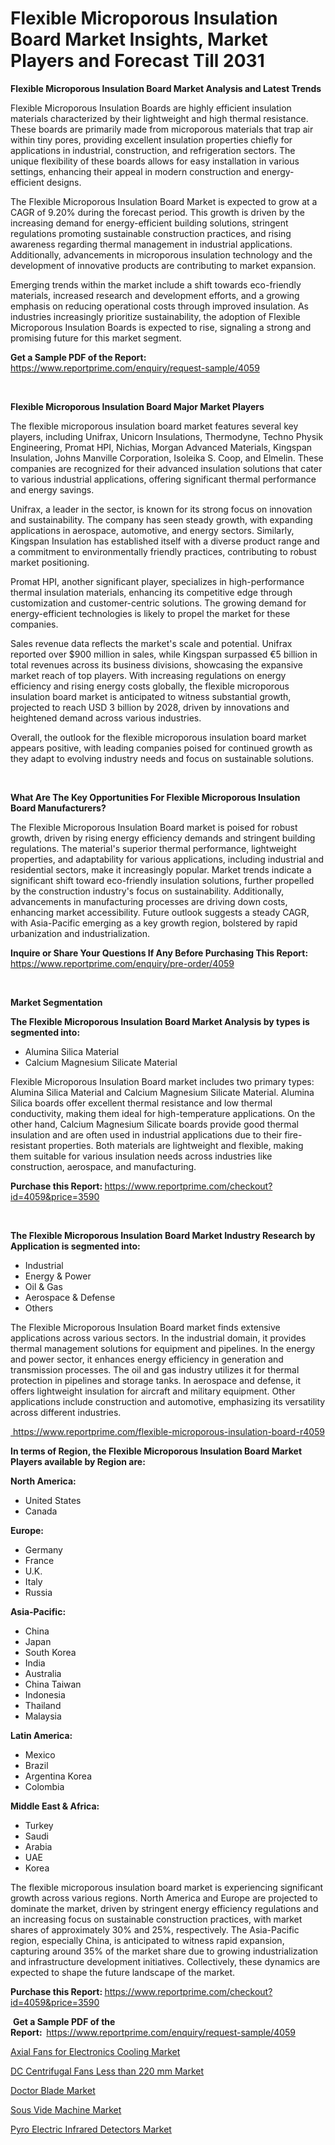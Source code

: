 <p><h1>Flexible Microporous Insulation Board Market Insights, Market Players and Forecast Till 2031</h1></p><p><strong>Flexible Microporous Insulation Board Market Analysis and Latest Trends</strong></p>
<p><p>Flexible Microporous Insulation Boards are highly efficient insulation materials characterized by their lightweight and high thermal resistance. These boards are primarily made from microporous materials that trap air within tiny pores, providing excellent insulation properties chiefly for applications in industrial, construction, and refrigeration sectors. The unique flexibility of these boards allows for easy installation in various settings, enhancing their appeal in modern construction and energy-efficient designs.</p><p>The Flexible Microporous Insulation Board Market is expected to grow at a CAGR of 9.20% during the forecast period. This growth is driven by the increasing demand for energy-efficient building solutions, stringent regulations promoting sustainable construction practices, and rising awareness regarding thermal management in industrial applications. Additionally, advancements in microporous insulation technology and the development of innovative products are contributing to market expansion.</p><p>Emerging trends within the market include a shift towards eco-friendly materials, increased research and development efforts, and a growing emphasis on reducing operational costs through improved insulation. As industries increasingly prioritize sustainability, the adoption of Flexible Microporous Insulation Boards is expected to rise, signaling a strong and promising future for this market segment.</p></p>
<p><strong>Get a Sample PDF of the Report:&nbsp;</strong> <a href="https://www.reportprime.com/enquiry/request-sample/4059">https://www.reportprime.com/enquiry/request-sample/4059</a></p>
<p>&nbsp;</p>
<p><strong>Flexible Microporous Insulation Board Major Market Players</strong></p>
<p><p>The flexible microporous insulation board market features several key players, including Unifrax, Unicorn Insulations, Thermodyne, Techno Physik Engineering, Promat HPI, Nichias, Morgan Advanced Materials, Kingspan Insulation, Johns Manville Corporation, Isoleika S. Coop, and Elmelin. These companies are recognized for their advanced insulation solutions that cater to various industrial applications, offering significant thermal performance and energy savings.</p><p>Unifrax, a leader in the sector, is known for its strong focus on innovation and sustainability. The company has seen steady growth, with expanding applications in aerospace, automotive, and energy sectors. Similarly, Kingspan Insulation has established itself with a diverse product range and a commitment to environmentally friendly practices, contributing to robust market positioning.</p><p>Promat HPI, another significant player, specializes in high-performance thermal insulation materials, enhancing its competitive edge through customization and customer-centric solutions. The growing demand for energy-efficient technologies is likely to propel the market for these companies.</p><p>Sales revenue data reflects the market's scale and potential. Unifrax reported over $900 million in sales, while Kingspan surpassed €5 billion in total revenues across its business divisions, showcasing the expansive market reach of top players. With increasing regulations on energy efficiency and rising energy costs globally, the flexible microporous insulation board market is anticipated to witness substantial growth, projected to reach USD 3 billion by 2028, driven by innovations and heightened demand across various industries.</p><p>Overall, the outlook for the flexible microporous insulation board market appears positive, with leading companies poised for continued growth as they adapt to evolving industry needs and focus on sustainable solutions.</p></p>
<p>&nbsp;</p>
<p><strong>What Are The Key Opportunities For Flexible Microporous Insulation Board Manufacturers?</strong></p>
<p><p>The Flexible Microporous Insulation Board market is poised for robust growth, driven by rising energy efficiency demands and stringent building regulations. The material's superior thermal performance, lightweight properties, and adaptability for various applications, including industrial and residential sectors, make it increasingly popular. Market trends indicate a significant shift toward eco-friendly insulation solutions, further propelled by the construction industry's focus on sustainability. Additionally, advancements in manufacturing processes are driving down costs, enhancing market accessibility. Future outlook suggests a steady CAGR, with Asia-Pacific emerging as a key growth region, bolstered by rapid urbanization and industrialization.</p></p>
<p><strong>Inquire or Share Your Questions If Any Before Purchasing This Report:</strong> <a href="https://www.reportprime.com/enquiry/pre-order/4059">https://www.reportprime.com/enquiry/pre-order/4059</a></p>
<p>&nbsp;</p>
<p><strong>Market Segmentation</strong></p>
<p><strong>The Flexible Microporous Insulation Board Market Analysis by types is segmented into:</strong></p>
<p><ul><li>Alumina Silica Material</li><li>Calcium Magnesium Silicate Material</li></ul></p>
<p><p>Flexible Microporous Insulation Board market includes two primary types: Alumina Silica Material and Calcium Magnesium Silicate Material. Alumina Silica boards offer excellent thermal resistance and low thermal conductivity, making them ideal for high-temperature applications. On the other hand, Calcium Magnesium Silicate boards provide good thermal insulation and are often used in industrial applications due to their fire-resistant properties. Both materials are lightweight and flexible, making them suitable for various insulation needs across industries like construction, aerospace, and manufacturing.</p></p>
<p><strong>Purchase this Report:&nbsp;</strong><a href="https://www.reportprime.com/checkout?id=4059&price=3590">https://www.reportprime.com/checkout?id=4059&price=3590</a></p>
<p>&nbsp;</p>
<p><strong>The Flexible Microporous Insulation Board Market Industry Research by Application is segmented into:</strong></p>
<p><ul><li>Industrial</li><li>Energy & Power</li><li>Oil & Gas</li><li>Aerospace & Defense</li><li>Others</li></ul></p>
<p><p>The Flexible Microporous Insulation Board market finds extensive applications across various sectors. In the industrial domain, it provides thermal management solutions for equipment and pipelines. In the energy and power sector, it enhances energy efficiency in generation and transmission processes. The oil and gas industry utilizes it for thermal protection in pipelines and storage tanks. In aerospace and defense, it offers lightweight insulation for aircraft and military equipment. Other applications include construction and automotive, emphasizing its versatility across different industries.</p></p>
<p><a href="https://www.reportprime.com/flexible-microporous-insulation-board-r4059">&nbsp;https://www.reportprime.com/flexible-microporous-insulation-board-r4059</a></p>
<p><strong>In terms of Region, the Flexible Microporous Insulation Board Market Players available by Region are:</strong></p>
<p>
    <p> <strong> North America: </strong>
        <ul>
            <li>United States</li>
            <li>Canada</li>
        </ul>
        </p> 
    <p> <strong> Europe: </strong>
        <ul>
            <li>Germany</li>
            <li>France</li>
            <li>U.K.</li>
            <li>Italy</li>
            <li>Russia</li>
        </ul>
        </p> 
    <p> <strong> Asia-Pacific: </strong>
        <ul>
            <li>China</li>
            <li>Japan</li>
            <li>South Korea</li>
            <li>India</li>
            <li>Australia</li>
            <li>China Taiwan</li>
            <li>Indonesia</li>
            <li>Thailand</li>
            <li>Malaysia</li>
        </ul>
        </p> 
    <p> <strong> Latin America: </strong>
        <ul>
            <li>Mexico</li>
            <li>Brazil</li>
            <li>Argentina Korea</li>
            <li>Colombia</li>
        </ul>
        </p> 
    <p> <strong> Middle East & Africa: </strong>
        <ul>
            <li>Turkey</li>
            <li>Saudi</li>
            <li>Arabia</li>
            <li>UAE</li>
            <li>Korea</li>
        </ul>
    </p>
    </p>
<p><p>The flexible microporous insulation board market is experiencing significant growth across various regions. North America and Europe are projected to dominate the market, driven by stringent energy efficiency regulations and an increasing focus on sustainable construction practices, with market shares of approximately 30% and 25%, respectively. The Asia-Pacific region, especially China, is anticipated to witness rapid expansion, capturing around 35% of the market share due to growing industrialization and infrastructure development initiatives. Collectively, these dynamics are expected to shape the future landscape of the market.</p></p>
<p><strong>Purchase this Report: </strong><a href="https://www.reportprime.com/checkout?id=4059&price=3590">https://www.reportprime.com/checkout?id=4059&price=3590</a></p>
<p>&nbsp;<strong>Get a Sample PDF of the Report:&nbsp;&nbsp;</strong><a href="https://www.reportprime.com/enquiry/request-sample/4059">https://www.reportprime.com/enquiry/request-sample/4059</a></p>
<p><strong></strong></p>
<p><p><a href="https://issuu.com/reportprime-2/docs/axial-fans-for-electronics-cooling-_520bc53eb21b94">Axial Fans for Electronics Cooling Market</a></p><p><a href="https://issuu.com/reportprime-2/docs/dc-centrifugal-fans-less-than-220-m_03b052d09250ad">DC Centrifugal Fans Less than 220 mm Market</a></p><p><a href="https://www.linkedin.com/pulse/doctor-blade-market-trends-focusing-insight-forecast-analysis-g7c1c?trackingId=SqHrZzYWQNS4oKh4ycFVAg%3D%3D">Doctor Blade Market</a></p><p><a href="https://www.linkedin.com/pulse/sous-vide-machine-market-size-share-analysis-growth-2cowc?trackingId=zhaKm0m4Rt2RyJiKSVhwNw%3D%3D">Sous Vide Machine Market</a></p><p><a href="https://github.com/AKSHATREPORTPRIME/Market-Research-Report-List-6/blob/main/pyro-electric-infrared-detectors-market.md">Pyro Electric Infrared Detectors Market</a></p></p>